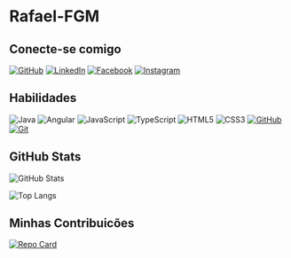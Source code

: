 # Rafael-FGM

## Conecte-se comigo

[![GitHub](https://img.shields.io/badge/GitHub-000?style=for-the-badge&logo=github&logoColor=fff)](https://github.com/Rafael-FGM)
[![LinkedIn](https://img.shields.io/badge/LinkedIn-000?style=for-the-badge&logo=linkedin&logoColor=0E76A8)](https://www.linkedin.com/in/rafael-mota-2269412aa/)
[![Facebook](https://img.shields.io/badge/Facebook-000?style=for-the-badge&logo=facebook)](https://www.facebook.com/https://www.facebook.com/rafael.mota.948/)
[![Instagram](https://img.shields.io/badge/Instagram-000?style=for-the-badge&logo=instagram)](https://www.instagram.com/rafa_mota2/)

## Habilidades
![Java](https://img.shields.io/badge/Java-000?style=for-the-badge&logo=java)
![Angular](https://img.shields.io/badge/Angular-000?style=for-the-badge&logo=angular&logoColor=C3002F)
![JavaScript](https://img.shields.io/badge/JavaScript-000?style=for-the-badge&logo=javascript)
![TypeScript](https://img.shields.io/badge/TypeScript-000?style=for-the-badge&logo=typescript)
![HTML5](https://img.shields.io/badge/HTML5-000?style=for-the-badge&logo=html5)
![CSS3](https://img.shields.io/badge/CSS3-000?style=for-the-badge&logo=css3&logoColor=264CE4)
[![GitHub](https://img.shields.io/badge/GitHub-000?style=for-the-badge&logo=github&logoColor=fff)](https://docs.github.com/)
[![Git](https://img.shields.io/badge/Git-000?style=for-the-badge&logo=git&logoColor=fff)](https://git-scm.com/doc)
## GitHub Stats
![GitHub Stats](https://github-readme-stats.vercel.app/api?username=Rafael-FGM&theme=transparent&bg_color=000&border_color=30A3DC&show_icons=true&icon_color=30A3DC&title_color=E94D5F&text_color=FFF&hide=stars)

![Top Langs](https://github-readme-stats-git-masterrstaa-rickstaa.vercel.app/api/top-langs/?username=Rafael-FGM&bg_color=000&border_color=30A3DC&title_color=E94D5F&text_color=FFF)

## Minhas Contribuicões 
[![Repo Card](https://github-readme-stats.vercel.app/api/pin/?username=Rafael-FGM&repo=dio-lab-open-source&bg_color=000&border_color=30A3DC&show_icons=true&icon_color=30A3DC&title_color=E94D5F&text_color=FFF)](https://github.com/Rafael-FGM/dio-lab-open-source)
